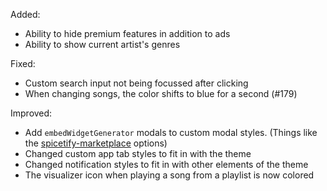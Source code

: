 Added:
- Ability to hide premium features in addition to ads
- Ability to show current artist's genres

Fixed:
- Custom search input not being focussed after clicking
- When changing songs, the color shifts to blue for a second (#179)

Improved:
- Add `embedWidgetGenerator` modals to custom modal styles. (Things like the [spicetify-marketplace](https://github.com/CharlieS1103/spicetify-marketplace) options)
- Changed custom app tab styles to fit in with the theme
- Changed notification styles to fit in with other elements of the theme
- The visualizer icon when playing a song from a playlist is now colored